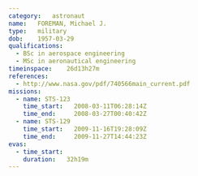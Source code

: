 ```yaml
---
category:	astronaut
name:	FOREMAN, Michael J.
type:	military
dob:	1957-03-29
qualifications:
  - BSc in aerospace engineering
  - MSc in aeronautical engineering
timeinspace:	26d13h27m
references:
  - http://www.nasa.gov/pdf/740566main_current.pdf
missions:
  - name: STS-123
    time_start:   2008-03-11T06:28:14Z
    time_end:     2008-03-27T00:40:42Z
  - name: STS-129
    time_start:   2009-11-16T19:28:09Z
    time_end:     2009-11-27T14:44:23Z
evas:
  - time_start: 
    duration:   32h19m
---
```

